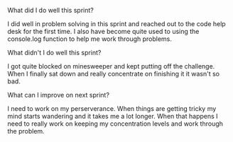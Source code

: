 What did I do well this sprint?

I did well in problem solving in this sprint and 
reached out to the code help desk for the first time. 
I also have become quite used to using the console.log
function to help me work through problems.

What didn't I do well this sprint?

I got quite blocked on minesweeper and kept putting off
the challenge. When I finally sat down and really 
concentrate on finishing it it wasn't so bad. 

What can I improve on next sprint?

I need to work on my perserverance. When things are 
getting tricky my mind starts wandering and it takes 
me a lot longer. When that happens I need to really 
work on keeping my concentration levels and work through the 
problem. 